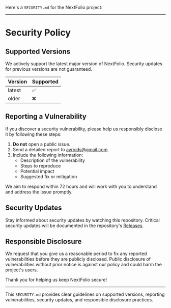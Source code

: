 Here's a `SECURITY.md` for the NextFolio project:

---

# Security Policy

## Supported Versions

We actively support the latest major version of NextFolio. Security updates for previous versions are not guaranteed.

| Version | Supported          |
| ------- | ------------------ |
| latest  | :white_check_mark: |
| older   | :x:                |

## Reporting a Vulnerability

If you discover a security vulnerability, please help us responsibly disclose it by following these steps:

1. **Do not** open a public issue.
2. Send a detailed report to [ayroids@gmail.com](mailto:ayroids@gmail.com).
3. Include the following information:
    - Description of the vulnerability
    - Steps to reproduce
    - Potential impact
    - Suggested fix or mitigation

We aim to respond within 72 hours and will work with you to understand and address the issue promptly.

## Security Updates

Stay informed about security updates by watching this repository. Critical security updates will be documented in the repository's [Releases](https://github.com/Ayroid/NextFolio/releases).

## Responsible Disclosure

We request that you give us a reasonable period to fix any reported vulnerabilities before they are publicly disclosed. Public disclosure of vulnerabilities without prior notice is against our policy and could harm the project's users.

Thank you for helping us keep NextFolio secure!

---

This `SECURITY.md` provides clear guidelines on supported versions, reporting vulnerabilities, security updates, and responsible disclosure practices.
